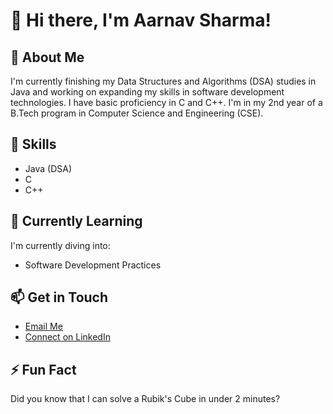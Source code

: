 # 👋 Hi there, I'm Aarnav Sharma!

## 🚀 About Me
I'm currently finishing my Data Structures and Algorithms (DSA) studies in Java and working on expanding my skills in software development technologies. I have basic proficiency in C and C++. I'm in my 2nd year of a B.Tech program in Computer Science and Engineering (CSE).

## 🔧 Skills
- Java (DSA)
- C
- C++

## 🌱 Currently Learning
I'm currently diving into:
- Software Development Practices

## 📫 Get in Touch
- [Email Me](mailto:aarnavs100@gmail.com)
- [Connect on LinkedIn](https://www.linkedin.com/in/aarnav-sharma-ab226a2a7)

## ⚡ Fun Fact
Did you know that I can solve a Rubik's Cube in under 2 minutes?
